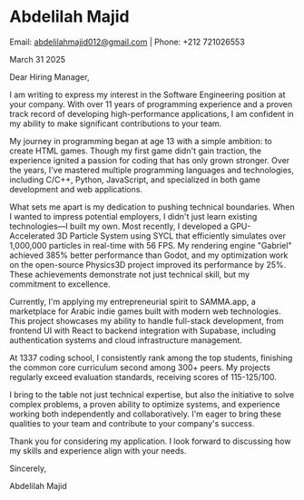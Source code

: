 # Abdelilah Majid
Email: abdelilahmajid012@gmail.com | Phone: +212 721026553

March 31 2025

Dear Hiring Manager,

I am writing to express my interest in the Software Engineering position at your company. With over 11 years of programming experience and a proven track record of developing high-performance applications, I am confident in my ability to make significant contributions to your team.

My journey in programming began at age 13 with a simple ambition: to create HTML games. Though my first game didn't gain traction, the experience ignited a passion for coding that has only grown stronger. Over the years, I've mastered multiple programming languages and technologies, including C/C++, Python, JavaScript, and specialized in both game development and web applications.

What sets me apart is my dedication to pushing technical boundaries. When I wanted to impress potential employers, I didn't just learn existing technologies—I built my own. Most recently, I developed a GPU-Accelerated 3D Particle System using SYCL that efficiently simulates over 1,000,000 particles in real-time with 56 FPS. My rendering engine "Gabriel" achieved 385% better performance than Godot, and my optimization work on the open-source Physics3D project improved its performance by 25%. These achievements demonstrate not just technical skill, but my commitment to excellence.

Currently, I'm applying my entrepreneurial spirit to SAMMA.app, a marketplace for Arabic indie games built with modern web technologies. This project showcases my ability to handle full-stack development, from frontend UI with React to backend integration with Supabase, including authentication systems and cloud infrastructure management.

At 1337 coding school, I consistently rank among the top students, finishing the common core curriculum second among 300+ peers. My projects regularly exceed evaluation standards, receiving scores of 115-125/100.

I bring to the table not just technical expertise, but also the initiative to solve complex problems, a proven ability to optimize systems, and experience working both independently and collaboratively. I'm eager to bring these qualities to your team and contribute to your company's success.

Thank you for considering my application. I look forward to discussing how my skills and experience align with your needs.

Sincerely,

Abdelilah Majid
